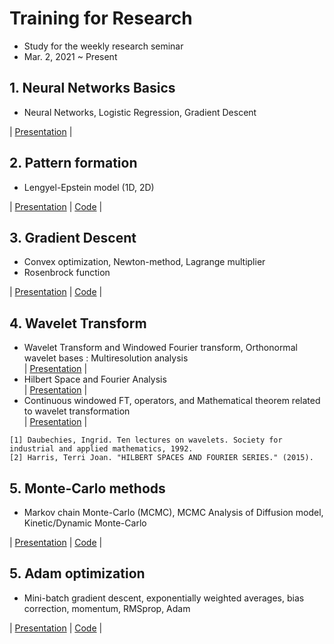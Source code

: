 # Training for Research
- Study for the weekly research seminar
- Mar. 2, 2021 ~ Present  

## 1. Neural Networks Basics
- Neural Networks, Logistic Regression, Gradient Descent    

| [Presentation](https://github.com/OH-Seoyoung/Training_for_Research/blob/master/1.%20Neural_Networks_Basic/20210401_Neural_Network.pdf) |

## 2. Pattern formation
- Lengyel-Epstein model (1D, 2D)  

| [Presentation](https://github.com/OH-Seoyoung/Training_for_Research/blob/master/2.%20Pattern_Formation/20210506_Pattern_Formation.pdf) | [Code](https://github.com/OH-Seoyoung/Training_for_Research/blob/master/2.%20Pattern_Formation/Lengyel_Epstein_model_2D.m) |  

## 3. Gradient Descent
- Convex optimization, Newton-method, Lagrange multiplier
- Rosenbrock function

| [Presentation](https://github.com/OH-Seoyoung/Training_for_Research/blob/master/3.%20Gradient_Descent/20210603_Gradient_Descent.pdf) | [Code](https://github.com/OH-Seoyoung/Training_for_Research/blob/master/3.%20Gradient_Descent/gradient.m) |  

## 4. Wavelet Transform
- Wavelet Transform and Windowed Fourier transform, Orthonormal wavelet bases : Multiresolution analysis  
| [Presentation](https://github.com/OH-Seoyoung/Training_for_Research/blob/master/4.%20Wavelet_Transform/20210623_1_The%20What%2C%20Why%2C%20and%20How%20of%20Wavelets.pdf) |  
- Hilbert Space and Fourier Analysis  
| [Presentation](https://github.com/OH-Seoyoung/Training_for_Research/blob/master/4.%20Wavelet_Transform/20210901_Hilbert_Space.pdf) |
 - Continuous windowed FT, operators, and Mathematical theorem related to wavelet transformation  
| [Presentation](https://github.com/OH-Seoyoung/Training_for_Research/blob/master/4.%20Wavelet_Transform/20210908_Continous_FT_and_WT.pdf) |  
```
[1] Daubechies, Ingrid. Ten lectures on wavelets. Society for industrial and applied mathematics, 1992.
[2] Harris, Terri Joan. "HILBERT SPACES AND FOURIER SERIES." (2015).
```
## 5. Monte-Carlo methods
- Markov chain Monte-Carlo (MCMC), MCMC Analysis of Diffusion model, Kinetic/Dynamic Monte-Carlo  
  
| [Presentation](https://github.com/OH-Seoyoung/Training_for_Research/blob/master/5.%20Monte-Carlo_methods/20210923_Monte-Carlo_methods.pdf) | [Code](https://github.com/OH-Seoyoung/Training_for_Research/blob/master/5.%20Monte-Carlo_methods/Monte-Carlo_simulation.ipynb) |  

## 5. Adam optimization
- Mini-batch gradient descent, exponentially weighted averages, bias correction, momentum, RMSprop, Adam  

| [Presentation](https://github.com/OH-Seoyoung/Training_for_Research/blob/master/6.%20Adam_optimization/20211111_Adam.pdf) | [Code](https://github.com/OH-Seoyoung/Training_for_Research/blob/master/6.%20Adam_optimization/Adam_n_gradient_descent.ipynb) |  
